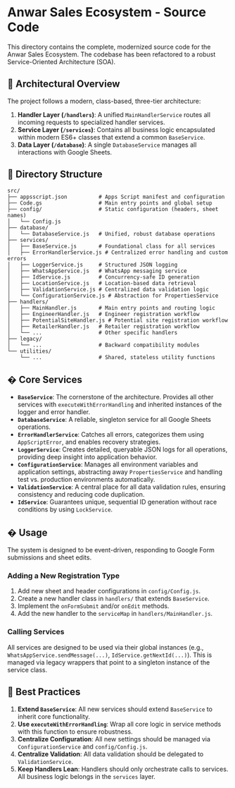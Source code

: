 # Anwar Sales Ecosystem - Source Code

This directory contains the complete, modernized source code for the Anwar Sales Ecosystem. The codebase has been refactored to a robust Service-Oriented Architecture (SOA).

## 🚀 Architectural Overview

The project follows a modern, class-based, three-tier architecture:

1.  **Handler Layer (`/handlers`)**: A unified `MainHandlerService` routes all incoming requests to specialized handler services.
2.  **Service Layer (`/services`)**: Contains all business logic encapsulated within modern ES6+ classes that extend a common `BaseService`.
3.  **Data Layer (`/database`)**: A single `DatabaseService` manages all interactions with Google Sheets.

## 📁 Directory Structure

```
src/
├── appsscript.json          # Apps Script manifest and configuration
├── Code.gs                  # Main entry points and global setup
├── config/                  # Static configuration (headers, sheet names)
│   └── Config.js
├── database/
│   └── DatabaseService.js   # Unified, robust database operations
├── services/
│   ├── BaseService.js       # Foundational class for all services
│   ├── ErrorHandlerService.js # Centralized error handling and custom errors
│   ├── LoggerService.js     # Structured JSON logging
│   ├── WhatsAppService.js   # WhatsApp messaging service
│   ├── IdService.js         # Concurrency-safe ID generation
│   ├── LocationService.js   # Location-based data retrieval
│   ├── ValidationService.js # Centralized data validation logic
│   └── ConfigurationService.js # Abstraction for PropertiesService
├── handlers/
│   ├── MainHandler.js       # Main entry points and routing logic
│   ├── EngineerHandler.js   # Engineer registration workflow
│   ├── PotentialSiteHandler.js # Potential site registration workflow
│   ├── RetailerHandler.js   # Retailer registration workflow
│   └── ...                  # Other specific handlers
├── legacy/
│   └── ...                  # Backward compatibility modules
└── utilities/
    └── ...                  # Shared, stateless utility functions
```

## � Core Services

- **`BaseService`**: The cornerstone of the architecture. Provides all other services with `executeWithErrorHandling` and inherited instances of the logger and error handler.
- **`DatabaseService`**: A reliable, singleton service for all Google Sheets operations.
- **`ErrorHandlerService`**: Catches all errors, categorizes them using `AppScriptError`, and enables recovery strategies.
- **`LoggerService`**: Creates detailed, queryable JSON logs for all operations, providing deep insight into application behavior.
- **`ConfigurationService`**: Manages all environment variables and application settings, abstracting away `PropertiesService` and handling test vs. production environments automatically.
- **`ValidationService`**: A central place for all data validation rules, ensuring consistency and reducing code duplication.
- **`IdService`**: Guarantees unique, sequential ID generation without race conditions by using `LockService`.

## � Usage

The system is designed to be event-driven, responding to Google Form submissions and sheet edits.

### Adding a New Registration Type
1.  Add new sheet and header configurations in `config/Config.js`.
2.  Create a new handler class in `handlers/` that extends `BaseService`.
3.  Implement the `onFormSubmit` and/or `onEdit` methods.
4.  Add the new handler to the `serviceMap` in `handlers/MainHandler.js`.

### Calling Services
All services are designed to be used via their global instances (e.g., `WhatsAppService.sendMessage(...)`, `IdService.getNextId(...)`). This is managed via legacy wrappers that point to a singleton instance of the service class.

## 📝 Best Practices

1.  **Extend `BaseService`**: All new services should extend `BaseService` to inherit core functionality.
2.  **Use `executeWithErrorHandling`**: Wrap all core logic in service methods with this function to ensure robustness.
3.  **Centralize Configuration**: All new settings should be managed via `ConfigurationService` and `config/Config.js`.
4.  **Centralize Validation**: All data validation should be delegated to `ValidationService`.
5.  **Keep Handlers Lean**: Handlers should only orchestrate calls to services. All business logic belongs in the `services` layer.